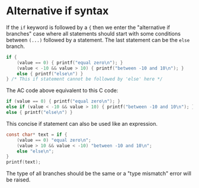 # Alternative if syntax

If the `if` keyword is followed by a `{` then we enter the "alternative if branches" case where all statements should start with some conditions between `(...)` followed by a statement.
The last statement can be the `else` branch.

```c
if {
    (value == 0) { printf("equal zero\n"); }
    (value < -10 && value > 10) { printf("between -10 and 10\n"); }
    else { printf("else\n") }
} /* This if statement cannot be followed by 'else' here */
```
The AC code above equivalent to this C code:
```c
if (value == 0) { printf("equal zero\n"); }
else if (value < -10 && value > 10) { printf("between -10 and 10\n"); }
else { printf("else\n") }
```
This concise if statement can also be used like an expression.
```c
const char* text = if {
    (value == 0) "equal zero\n";
    (value > 10 && value < -10) "between -10 and 10\n";
    else "else\n";
}
printf(text);
```
The type of all branches should be the same or a "type mismatch" error will be raised.